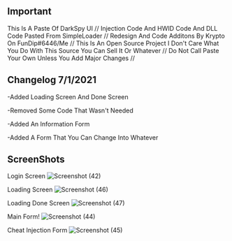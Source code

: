 Important
------------------------------------------------------------------------------------------------------------
This Is A Paste Of DarkSpy UI // Injection Code And HWID Code And DLL Code Pasted From SimpleLoader //
Redesign And Code Additons By Krypto On FunDip#6446/Me                                                    //
This Is An Open Source Project I Don't Care What You Do With This Source You Can Sell It Or Whatever      //
Do Not Call Paste Your Own Unless You Add Major Changes                                                   //


Changelog 7/1/2021
-------------------------------------------------------------------------------------------------------------
-Added Loading Screen And Done Screen 

-Removed Some Code That Wasn't Needed

-Added An Information Form

-Added A Form That You Can Change Into Whatever

ScreenShots
-------------------------------------------------------------------------------------------------------------
Login Screen 
![Screenshot (42)](https://user-images.githubusercontent.com/83477843/124200817-199d9880-da8b-11eb-8a35-59c1d1396603.png)


Loading Screen
![Screenshot (46)](https://user-images.githubusercontent.com/83477843/124206048-60918b00-da97-11eb-80be-a2fe100779fe.png)


Loading Done Screen
![Screenshot (47)](https://user-images.githubusercontent.com/83477843/124206070-6a1af300-da97-11eb-8ce6-edcfd278d4ce.png)


Main Form!
![Screenshot (44)](https://user-images.githubusercontent.com/83477843/124200910-61bcbb00-da8b-11eb-957d-771b125248e4.png)


Cheat Injection Form
![Screenshot (45)](https://user-images.githubusercontent.com/83477843/124200927-6a14f600-da8b-11eb-9295-5ca31cf67270.png)

